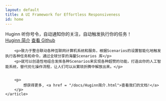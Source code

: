 ```yaml
---
layout: default
title: A UI Framework for Effortless Responsiveness
id: home
---
```


<div class="hero">
	<div class="container">
		<div class="hero-title">Huginn 听你号令，自动通知你的关注，自动触发执行你的任务！</div>
		<a href="/docs/Huginn简介.html" class="btn">Huginn 简介</a>
		<a href="https://github.com/cantino/huginn" class="btn btn-outlined">查看 Github</a>
	</div>
</div>

<div class="container">
	<article>
		
		<p>致力于整合联动各种互联网计算机系统和服务，根据Scenarios的设置智能化地触发执行各种任务和命令，通过全球分享的海量Scenarios 库</p>
		<p>就可以创造性地组合发挥各种Scenarios来实现各种超赞的功能，打造出你的人工智能系统，替代优化操作流程，让人们可以从繁琐折腾中解放出来。</p>
		
		
		<p>
		    想获得更多, <a href = "/docs/Huginn简介.html">查看我们的文档!</a>
		</p>
	</article>
</div>
